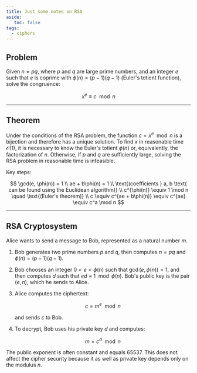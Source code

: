 ```yaml
---
title: Just some notes on RSA
aside:
   toc: false
tags:
  - ciphers
---
```


## Problem

Given $n = pq$, where $p$ and $q$ are large prime numbers, and an integer $e$ such that $e$ is coprime with
$\phi(n) = (p-1)(q-1)$ (Euler's totient function), solve the congruence:

$$
x^e \equiv c \mod n
$$

---

## Theorem

Under the conditions of the RSA problem, the function $c = x^e \mod n$ is a bijection and therefore has a unique
solution. To find $x$ in reasonable time $\mathcal{O}(1)$, it is necessary to know the Euler's totient $\phi(n)$
or, equivalently, the factorization of $n$. Otherwise, if $p$ and $q$ are sufficiently large, solving the RSA
problem in reasonable time is infeasible.

Key steps:

$$
\gcd(e, \phi(n)) = 1 \\
ae + b\phi(n) = 1 \\
\text{(coefficients } a, b \text{ can be found using the Euclidean algorithm)} \\
c^{\phi(n)} \equiv 1 \mod n \quad \text{(Euler's theorem)} \\
c \equiv c^{ae + b\phi(n)} \equiv c^{ae} \equiv c^a \mod n
$$

---

## RSA Cryptosystem

Alice wants to send a message to Bob, represented as a natural number $m$.

1. Bob generates two prime numbers $p$ and $q$, then computes $n = pq$ and $\phi(n) = (p-1)(q-1)$.
2. Bob chooses an integer $0 < e < \phi(n)$ such that $\gcd(e, \phi(n)) = 1$, and then computes $d$ such that $ed
   \equiv 1 \mod \phi(n)$. Bob's public key is the pair $(e, n)$, which he sends to Alice.
3. Alice computes the ciphertext:

   $$
   c = m^e \mod n
   $$

   and sends $c$ to Bob.
4. To decrypt, Bob uses his private key $d$ and computes:

   $$
   m = c^d \mod n
   $$

The public exponent is often constant and equals $65537$. This does not affect the cipher security because it as well as
private key depends only on the modulus $n$. 